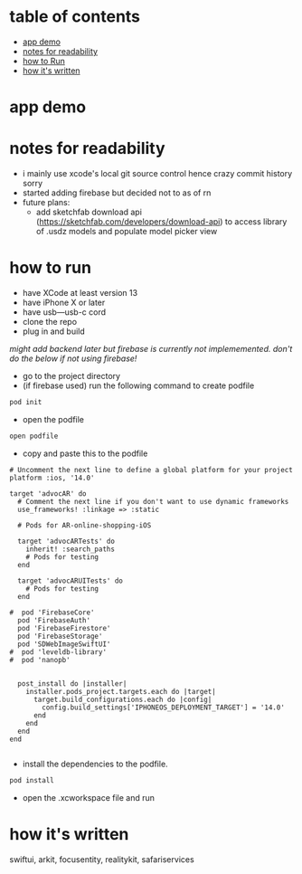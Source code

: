 # table of contents
- [app demo](#App-Demo)
- [notes for readability](#notes-for-readability)
- [how to Run](#How-to-Run)
- [how it's written](#How-it's-written)


# app demo


# notes for readability
- i mainly use xcode's local git source control hence crazy commit history sorry
- started adding firebase but decided not to as of rn
- future plans:
    - add sketchfab download api (https://sketchfab.com/developers/download-api) to access library of .usdz models and populate model picker view


# how to run
- have XCode at least version 13
- have iPhone X or later
- have usb—usb-c cord 
- clone the repo
- plug in and build 

*might add backend  later but firebase is currently not implememented. don't do the below if not using firebase!*
- go to the project directory
- (if firebase used) run the following command to create podfile
```bash
pod init
```
- open the podfile
```bash
open podfile
```
- copy and paste this to the podfile
```
# Uncomment the next line to define a global platform for your project
platform :ios, '14.0'

target 'advocAR' do
  # Comment the next line if you don't want to use dynamic frameworks
  use_frameworks! :linkage => :static

  # Pods for AR-online-shopping-iOS

  target 'advocARTests' do
    inherit! :search_paths
    # Pods for testing
  end

  target 'advocARUITests' do
    # Pods for testing
  end

#  pod 'FirebaseCore'
  pod 'FirebaseAuth'
  pod 'FirebaseFirestore'
  pod 'FirebaseStorage'
  pod 'SDWebImageSwiftUI'
#  pod 'leveldb-library'
#  pod 'nanopb'


  post_install do |installer|
    installer.pods_project.targets.each do |target|
      target.build_configurations.each do |config|
        config.build_settings['IPHONEOS_DEPLOYMENT_TARGET'] = '14.0'
      end
    end
  end
end


```

- install the dependencies to the podfile.
```bash
pod install
```
- open the .xcworkspace file and run


# how it's written
swiftui, arkit, focusentity, realitykit, safariservices


